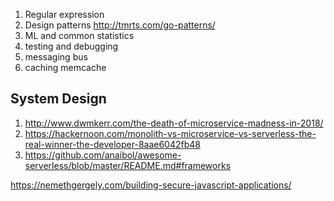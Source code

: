 1. Regular expression
2. Design patterns
http://tmrts.com/go-patterns/
3. ML and common statistics
4. testing and debugging
5. messaging bus
6. caching memcache

## System Design
1. http://www.dwmkerr.com/the-death-of-microservice-madness-in-2018/
2. https://hackernoon.com/monolith-vs-microservice-vs-serverless-the-real-winner-the-developer-8aae6042fb48
3. https://github.com/anaibol/awesome-serverless/blob/master/README.md#frameworks

https://nemethgergely.com/building-secure-javascript-applications/
